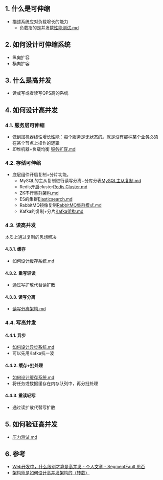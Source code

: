 
## 1. 什么是可伸缩
- 描述系统应对负载增长的能力
    - 负载指的是并发数[性能测试.md](../Test/性能测试.md)

## 2. 如何设计可伸缩系统
- 纵向扩容
- 横向扩容

## 3. 什么是高并发
- 读或写或者读写QPS高的系统


## 4. 如何设计高并发
### 4.1. 服务层可伸缩
- 做到加机器线性增长性能：每个服务是无状态的。就是没有那种某个业务必须在某个节点上操作的逻辑
- 即堆机器+负载均衡
[服务扩容.md](服务扩容.md)
### 4.2. 存储可伸缩
- 底层组件开启复制+分片功能。
    - MySQL的主从复制进行读写分离+分库分表[MySQL主从复制.md](../Database/MySQL/MySQL主从复制.md)
    - Redis开启cluster[Redis Cluster.md](../Redis/分布式/Redis%20Cluster.md)
    - ZK不行[集群架构.md](../Zookeeper/原理/集群架构.md)
    - ES的集群[Elasticsearch.md](../Search_Server/Elasticsearch/Elasticsearch.md)
    - RabbitMQ镜像复制[RabbitMQ集群模式.md](../Message_Queue/RabbitMQ/RabbitMQ集群模式.md)
    - Kafka的复制+分片[Kafka架构.md](../Message_Queue/Kafka/Kafka架构.md)

### 4.3. 读高并发
本质上通过复制的思想解决
#### 4.3.1. 缓存
- [如何设计缓存系统.md](技术组件/如何设计缓存系统.md)

#### 4.3.2. 重写轻读
- 通过写扩散代替读扩散
#### 4.3.3. 读写分离
- [读写分离架构.md](../Software_Engineering/Architecture/架构模式/读写分离架构.md)
### 4.4. 写高并发

#### 4.4.1. 异步
- [如何设计异步系统.md](技术组件/如何设计异步系统.md)
- 可以先用Kafka抗一波
#### 4.4.2. 缓存+批处理
- [如何设计缓存系统.md](技术组件/如何设计缓存系统.md)
- 将任务或数据缓存在内存队列中，再分批处理
#### 4.4.3. 重读轻写
- 通过读扩散代替写扩散



## 5. 如何验证高并发

- [压力测试.md](../Test/压力测试.md)


## 6. 参考
- [Web开发中，什么级别才算是高并发 \- 个人文章 \- SegmentFault 思否](https://segmentfault.com/a/1190000010844969)
- [架构师是如何设计高并发架构的（转载）](https://juejin.cn/post/6844903590264471566)